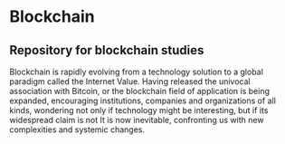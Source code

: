 # Blockchain
## Repository for blockchain studies

Blockchain is rapidly evolving from a technology solution to a global paradigm called the Internet Value. Having released the univocal association with Bitcoin, or the blockchain field of application is being expanded, encouraging institutions, companies and organizations of all kinds, wondering not only if technology might be interesting, but if its widespread claim is not It is now inevitable, confronting us with new complexities and systemic changes.
